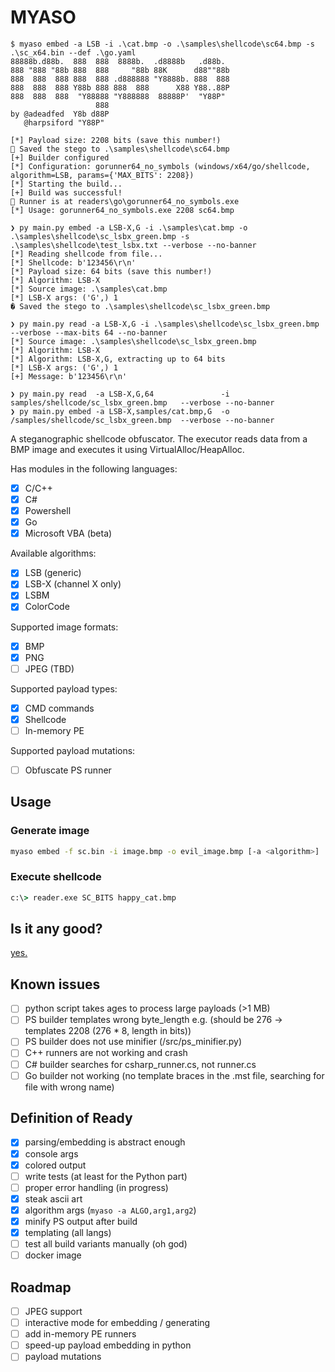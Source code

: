 # MYASO

```
$ myaso embed -a LSB -i .\cat.bmp -o .\samples\shellcode\sc64.bmp -s .\sc_x64.bin --def .\go.yaml
88888b.d88b.  888  888  8888b.  .d8888b   .d88b.           
888 "888 "88b 888  888     "88b 88K      d88""88b          
888  888  888 888  888 .d888888 "Y8888b. 888  888          
888  888  888 Y88b 888 888  888      X88 Y88..88P          
888  888  888  "Y88888 "Y888888  88888P'  "Y88P"           
                   888                                     
by @adeadfed  Y8b d88P 
   @harpsiford "Y88P"       

[*] Payload size: 2208 bits (save this number!)
🥩 Saved the stego to .\samples\shellcode\sc64.bmp
[+] Builder configured
[*] Configuration: gorunner64_no_symbols (windows/x64/go/shellcode, algorithm=LSB, params={'MAX_BITS': 2208})
[*] Starting the build...
[+] Build was successful!
🥩 Runner is at readers\go\gorunner64_no_symbols.exe
[*] Usage: gorunner64_no_symbols.exe 2208 sc64.bmp

❯ py main.py embed -a LSB-X,G -i .\samples\cat.bmp -o .\samples\shellcode\sc_lsbx_green.bmp -s .\samples\shellcode\test_lsbx.txt --verbose --no-banner
[*] Reading shellcode from file...
[*] Shellcode: b'123456\r\n'
[*] Payload size: 64 bits (save this number!)
[*] Algorithm: LSB-X
[*] Source image: .\samples\cat.bmp
[*] LSB-X args: ('G',) 1
� Saved the stego to .\samples\shellcode\sc_lsbx_green.bmp

❯ py main.py read -a LSB-X,G -i .\samples\shellcode\sc_lsbx_green.bmp --verbose --max-bits 64 --no-banner
[*] Source image: .\samples\shellcode\sc_lsbx_green.bmp
[*] Algorithm: LSB-X
[*] Algorithm: LSB-X,G, extracting up to 64 bits
[*] LSB-X args: ('G',) 1
[+] Message: b'123456\r\n'

❯ py main.py read  -a LSB-X,G,64               -i samples/shellcode/sc_lsbx_green.bmp   --verbose --no-banner
❯ py main.py embed -a LSB-X,samples/cat.bmp,G  -o /samples/shellcode/sc_lsbx_green.bmp  --verbose --no-banner

```

A steganographic shellcode obfuscator. The executor reads data from a BMP image and executes it using VirtualAlloc/HeapAlloc. 

Has modules in the following languages:
- [x] C/C++
- [x] C#
- [x] Powershell
- [x] Go
- [x] Microsoft VBA (beta)

Available algorithms:
- [x] LSB (generic)
- [x] LSB-X (channel X only)
- [x] LSBM
- [x] ColorCode

Supported image formats:
- [x] BMP
- [x] PNG
- [ ] JPEG (TBD)

Supported payload types:
- [x] CMD commands
- [x] Shellcode 
- [ ] In-memory PE

Supported payload mutations:
- [ ] Obfuscate PS runner

## Usage

### Generate image
```sh
myaso embed -f sc.bin -i image.bmp -o evil_image.bmp [-a <algorithm>]
```

### Execute shellcode
```cmd
c:\> reader.exe SC_BITS happy_cat.bmp
```

## Is it any good?
[yes.](https://news.ycombinator.com/item?id=3067434)

## Known issues
- [ ] python script takes ages to process large payloads (>1 MB)
- [ ] PS builder templates wrong byte_length e.g. (should be 276 -> templates 2208 (276 * 8, length in bits))
- [ ] PS builder does not use minifier (/src/ps_minifier.py)
- [ ] C++ runners are not working and crash
- [ ] C# builder searches for csharp_runner.cs, not runner.cs
- [ ] Go builder not working (no template braces in the .mst file, searching for file with wrong name)

## Definition of Ready
- [x] parsing/embedding is abstract enough
- [x] console args
- [x] colored output
- [ ] write tests (at least for the Python part)
- [ ] proper error handling (in progress)
- [x] steak ascii art
- [x] algorithm args (`myaso -a ALGO,arg1,arg2`)
- [x] minify PS output after build
- [x] templating (all langs)
- [ ] test all build variants manually (oh god)
- [ ] docker image

## Roadmap
- [ ] JPEG support 
- [ ] interactive mode for embedding / generating
- [ ] add in-memory PE runners
- [ ] speed-up payload embedding in python
- [ ] payload mutations
